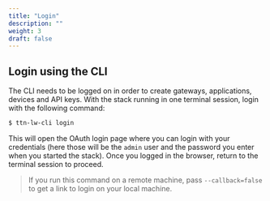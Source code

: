 ```yaml
---
title: "Login"
description: ""
weight: 3
draft: false
---
```


## <a name="login">Login using the CLI</a>

The CLI needs to be logged on in order to create gateways, applications, devices and API keys. With the stack running in one terminal session, login with the following command:

```bash
$ ttn-lw-cli login
```

This will open the OAuth login page where you can login with your credentials (here those will be the `admin` user and the password you enter when you started the stack). Once you logged in the browser, return to the terminal session to proceed.

> If you run this command on a remote machine, pass `--callback=false` to get a link to login on your local machine.
